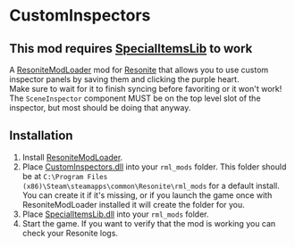 # CustomInspectors

## This mod requires [SpecialItemsLib](https://github.com/art0007i/SpecialItemsLib) to work

A [ResoniteModLoader](https://github.com/resonite-modding-group/ResoniteModLoader) mod for [Resonite](https://resonite.com/) that allows you to use custom inspector panels by saving them and clicking the purple heart.<br>
Make sure to wait for it to finish syncing before favoriting or it won't work!<br>
The `SceneInspector` component MUST be on the top level slot of the inspector, but most should be doing that anyway.

## Installation
1. Install [ResoniteModLoader](https://github.com/resonite-modding-group/ResoniteModLoader).
1. Place [CustomInspectors.dll](https://github.com/art0007i/CustomInspectors/releases/latest/download/CustomInspectors.dll) into your `rml_mods` folder. This folder should be at `C:\Program Files (x86)\Steam\steamapps\common\Resonite\rml_mods` for a default install. You can create it if it's missing, or if you launch the game once with ResoniteModLoader installed it will create the folder for you.
1. Place [SpecialItemsLib.dll](https://github.com/art0007i/SpecialItemsLib/releases/latest/download/SpecialItemsLib.dll) into your `rml_mods` folder.
1. Start the game. If you want to verify that the mod is working you can check your Resonite logs.
